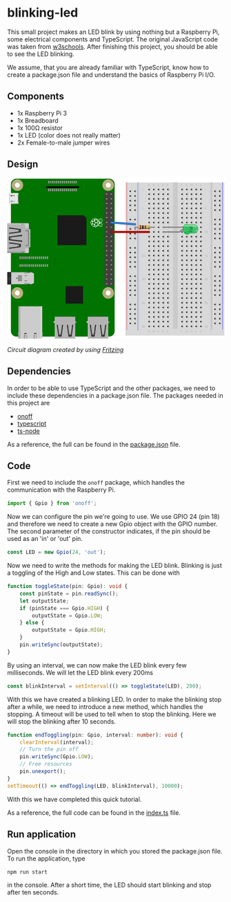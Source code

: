# blinking-led
This small project makes an LED blink by using nothing but a Raspberry Pi, some electrical components and 
TypeScript.
The original JavaScript code was taken from [w3schools](https://www.w3schools.com/nodejs/nodejs_raspberrypi_blinking_led.asp).
After finishing this project, you should be able to see the LED blinking.

We assume, that you are already familiar with TypeScript, know how to create a package.json file and understand
the basics of Raspberry Pi I/O. 

## Components
- 1x Raspberry Pi 3
- 1x Breadboard
- 1x 100&Omega; resistor
- 1x LED (color does not really matter)
- 2x Female-to-male jumper wires

## Design
![Fritzing diagram of the blinking LED example](./images/raspberry_blinking_led.svg)

*Circuit diagram created by using [Fritzing](https://fritzing.org/home/)*

## Dependencies
In order to be able to use TypeScript and the other packages, we need to include these dependencies in a package.json file.
The packages needed in this project are

- [onoff](https://www.npmjs.com/package/onoff)
- [typescript](https://www.npmjs.com/package/typescript)
- [ts-node](https://www.npmjs.com/package/ts-node)

As a reference, the full can be found in the [package.json](./package.json) file.

## Code
First we need to include the `onoff` package, which handles the communication with the Raspberry Pi.
```typescript
import { Gpio } from 'onoff';
``` 
Now we can configure the pin we're going to use.
We use GPIO 24 (pin 18) and therefore we need to create a new Gpio object with the GPIO number.
The second parameter of the constructor indicates, if the pin should be used as an 'in' or 'out' pin.
```typescript
const LED = new Gpio(24, 'out');
``` 
Now we need to write the methods for making the LED blink.
Blinking is just a toggling of the High and Low states.
This can be done with
```typescript
function toggleState(pin: Gpio): void {
    const pinState = pin.readSync();
    let outputState;
    if (pinState === Gpio.HIGH) {
        outputState = Gpio.LOW;
    } else {
        outputState = Gpio.HIGH;
    }
    pin.writeSync(outputState);
}
```
By using an interval, we can now make the LED blink every few milliseconds.
We will let the LED blink every 200ms
```typescript
const blinkInterval = setInterval(() => toggleState(LED), 200);
```
With this we have created a blinking LED.
In order to make the blinking stop after a while, we need to introduce a new method, which handles the stopping.
A timeout will be used to tell when to stop the blinking.
Here we will stop the blinking after 10 seconds.
```typescript
function endToggling(pin: Gpio, interval: number): void {
    clearInterval(interval);
    // Turn the pin off
    pin.writeSync(Gpio.LOW);
    // Free resources
    pin.unexport();
}
setTimeout(() => endToggling(LED, blinkInterval), 10000);
```
With this we have completed this quick tutorial.

As a reference, the full code can be found in the [index.ts](./src/index.ts) file.

## Run application
Open the console in the directory in which you stored the package.json file.
To run the application, type
```
npm run start
```
in the console.
After a short time, the LED should start blinking and stop after ten seconds.
